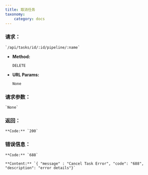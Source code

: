 ```yaml
---
title: 取消任务
taxonomy:
    category: docs
---
```


### 请求：

    `/api/tasks/id/:id/pipeline/:name`

* **Method:**

    `DELETE`

* **URL Params:**

	`None`

### 请求参数：

    `None`

### 返回：

	**Code:** `200`

### 错误信息：

	**Code:** `688`
  	
  	**Content:** `{ "message" : "Cancel Task Error", "code": "688", "description": "error details"}`